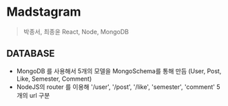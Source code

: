 # Madstagram

> 박종서, 최종윤 
> React, Node, MongoDB

## DATABASE

   - MongoDB 를 사용해서 5개의 모델을 MongoSchema를 통해 만듬 (User, Post, Like, Semester, Comment)
   - NodeJS의 router 를 이용해 '/user', '/post', '/like', 'semester', 'comment' 5개의 url 구분 
